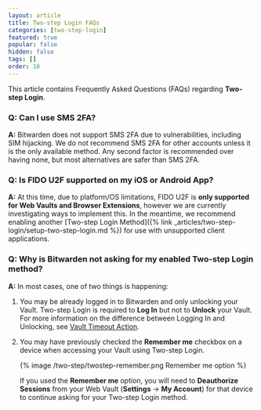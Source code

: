 ```yaml
---
layout: article
title: Two-step Login FAQs
categories: [two-step-login]
featured: true
popular: false
hidden: false
tags: []
order: 10
---
```


This article contains Frequently Asked Questions (FAQs) regarding **Two-step Login**.

### Q: Can I use SMS 2FA?

**A:** Bitwarden does not support SMS 2FA due to vulnerabilities, including SIM hijacking. We do not recommend SMS 2FA for other accounts unless it is the only available method. Any second factor is recommended over having none, but most alternatives are safer than SMS 2FA.

### Q: Is FIDO U2F supported on my iOS or Android App?

**A:** At this time, due to platform/OS limitations, FIDO U2F is **only supported for Web Vaults and Browser Extensions**, however we are currently investigating ways to implement this. In the meantime, we recommend enabling another [Two-step Login Method]({% link _articles/two-step-login/setup-two-step-login.md %}) for use with unsupported client applications.


### Q: Why is Bitwarden not asking for my enabled Two-step Login method?

**A:** In most cases, one of two things is happening:

1. You may be already logged in to Bitwarden and only unlocking your Vault. Two-step Login is required to **Log In** but not to **Unlock** your Vault. For more information on the difference between Logging In and Unlocking, see [Vault Timeout Action](https://bitwarden.com/help/article/vault-timeout/#vault-timeout-action).

2. You may have previously checked the **Remember me** checkbox on a device when accessing your Vault using Two-step Login.

   {% image /two-step/twostep-remember.png Remember me option %}

   If you used the **Remember me** option, you will need to **Deauthorize Sessions** from your Web Vault (**Settings** &rarr; **My Account**) for that device to continue asking for your Two-step Login method.
